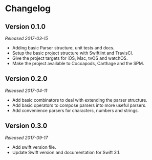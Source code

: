 Changelog
=========

Version 0.1.0
-------------
*Released 2017-03-15*

* Adding basic Parser structure, unit tests and docs.
* Setup the basic project structure with Swiftlint and TravisCI.
* Give the project targets for iOS, Mac, tvOS and watchOS.
* Make the project available to Cocoapods, Carthage and the SPM.

Version 0.2.0
-------------
*Released 2017-04-11*

* Add basic combinators to deal with extending the parser structure.
* Add basic operators to compose parsers into more useful parsers.
* Add convenience parsers for characters, numbers and strings.

Version 0.3.0
-------------
*Released 2017-09-17*

* Add swift version file.
* Update Swift version and documentation for Swift 3.1.

